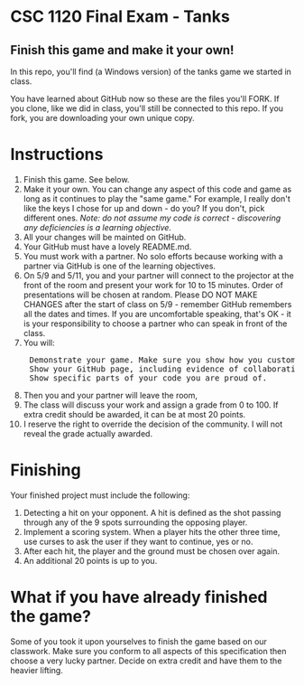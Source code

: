 # CSC 1120 Final Exam - Tanks

## Finish this game and make it your own!

In this repo, you'll find (a Windows version) of the tanks game we started in class.

You have learned about GitHub now so these are the files you'll FORK. 
If you clone, like we did in class, you'll still be connected to this repo. 
If you fork, you are downloading your own unique copy.

# Instructions

1. Finish this game. See below.
2. Make it your own. You can change any aspect of this code and game as long as it continues to play the "same game." For example,
I really don't like the keys I chose for up and down - do you? If you don't, pick different ones.
*Note: do not assume my code is correct - discovering any deficiencies is a learning objective.*
3. All your changes will be mainted on GitHub.
4. Your GitHub must have a lovely README.md.
5. You must work with a partner. No solo efforts because working with a partner via GitHub is one of the learning objectives.
6. On 5/9 and 5/11, you and your partner will connect to the projector at the front of the room and present your work for 10 to 15 minutes.
Order of presentations will be chosen at random. Please DO NOT MAKE CHANGES after the start of class on 5/9 - remember GitHub remembers 
all the dates and times.
If you are uncomfortable speaking, that's OK - it is your responsibility to choose a partner who can speak in front of the class.
7. You will:
<pre>
    Demonstrate your game. Make sure you show how you customized it.
    Show your GitHub page, including evidence of collaboration and the README.
    Show specific parts of your code you are proud of.
</pre>
8. Then you and your partner will leave the room,
9. The class will discuss your work and assign a grade from 0 to 100. If extra credit should be awarded, it can be at most 20 points.
10. I reserve the right to override the decision of the community. I will not reveal the grade actually awarded.

# Finishing

Your finished project must include the following:
1. Detecting a hit on your opponent. A hit is defined as the shot passing through any of the 9 spots surrounding the opposing player.
2. Implement a scoring system. When a player hits the other three time, use curses to ask the user if they want to continue, yes or no.
3. After each hit, the player and the ground must be chosen over again.
4. An additional 20 points is up to you.

# What if you have already finished the game?

Some of you took it upon yourselves to finish the game based on our classwork. Make sure you conform to all aspects of this
specification then choose a very lucky partner. Decide on extra credit and have them to the heavier lifting.



